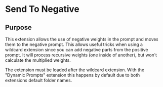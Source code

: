 # Send To Negative

## Purpose

This extension allows the use of negative weights in the prompt and moves them to the negative prompt. This allows useful tricks when using a wildcard extension since you can add negative parts from the positive prompt. It will process recursive weights (one inside of another), but won't calculate the multiplied weights.

The extension must be loaded after the wildcard extension. With the "Dynamic Prompts" extension this happens by default due to both extensions default folder names.

